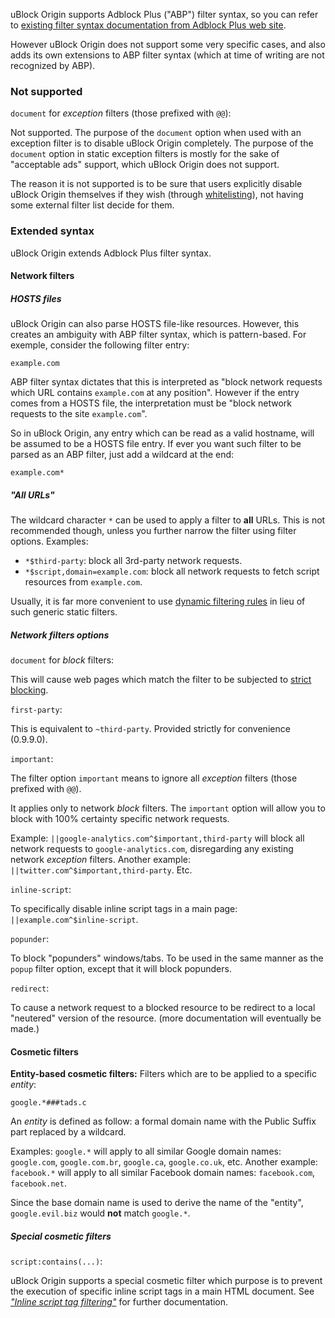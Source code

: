uBlock Origin supports Adblock Plus ("ABP") filter syntax, so you can refer to [existing filter syntax documentation from Adblock Plus web site](https://adblockplus.org/en/filter-cheatsheet).

However uBlock Origin does not support some very specific cases, and also adds its own extensions to ABP filter syntax (which at time of writing are not recognized by ABP).

### Not supported		

`document` for _exception_ filters (those prefixed with `@@`):

Not supported. The purpose of the `document` option when used with an exception filter is to disable uBlock Origin completely. The purpose of the `document` option in static exception filters is mostly for the sake of "acceptable ads" support, which uBlock Origin does not support.

The reason it is not supported is to be sure that users explicitly disable uBlock Origin themselves if they wish (through [whitelisting](https://github.com/gorhill/uBlock/wiki/How-to-whitelist-a-web-site)), not having some external filter list decide for them.

### Extended syntax

uBlock Origin extends Adblock Plus filter syntax.

#### Network filters

##### HOSTS files

uBlock Origin can also parse HOSTS file-like resources. However, this creates an ambiguity with ABP filter syntax, which is pattern-based. For exemple, consider the following filter entry:

    example.com

ABP filter syntax dictates that this is interpreted as "block network requests which URL contains `example.com` at any position". However if the entry comes from a HOSTS file, the interpretation must be "block network requests to the site `example.com`".

So in uBlock Origin, any entry which can be read as a valid hostname, will be assumed to be a HOSTS file entry. If ever you want such filter to be parsed as an ABP filter, just add a wildcard at the end:

    example.com*

##### "All URLs"

The wildcard character `*` can be used to apply a filter to **all** URLs. This is not recommended though, unless you further narrow the filter using filter options. Examples:

- `*$third-party`: block all 3rd-party network requests.
- `*$script,domain=example.com`: block all network requests to fetch script resources from `example.com`.

Usually, it is far more convenient to use [dynamic filtering rules](https://github.com/gorhill/uBlock/wiki/Dynamic-filtering) in lieu of such generic static filters.

##### Network filters options

`document` for _block_ filters:

This will cause web pages which match the filter to be subjected to [strict blocking](https://github.com/gorhill/uBlock/wiki/Quick-guide:-popup-user-interface#no-strict-blocking).

`first-party`:

This is equivalent to `~third-party`. Provided strictly for convenience (0.9.9.0).

`important`:

The filter option `important` means to ignore all _exception_ filters (those prefixed with `@@`).

It applies only to network _block_ filters. The `important` option will allow you to block with 100% certainty specific network requests.

Example: `||google-analytics.com^$important,third-party` will block all network requests to `google-analytics.com`, disregarding any existing network _exception_ filters. Another example: `||twitter.com^$important,third-party`. Etc.

`inline-script`:

To specifically disable inline script tags in a main page: `||example.com^$inline-script`.

`popunder`:

To block "popunders" windows/tabs. To be used in the same manner as the `popup` filter option, except that it will block popunders.

`redirect`:

To cause a network request to a blocked resource to be redirect to a local "neutered" version of the resource. (more documentation will eventually be made.)

#### Cosmetic filters

**Entity-based cosmetic filters:** Filters which are to be applied to a specific _entity_:

    google.*###tads.c

An _entity_ is defined as follow: a formal domain name with the Public Suffix part replaced by a wildcard.

Examples: `google.*`  will apply to all similar Google domain names: `google.com`, `google.com.br`, `google.ca`, `google.co.uk`, etc. Another example: `facebook.*` will apply to all similar Facebook domain names: `facebook.com`, `facebook.net`.

Since the base domain name is used to derive the name of the "entity", `google.evil.biz` would **not** match `google.*`.

##### Special cosmetic filters

`script:contains(...)`:

uBlock Origin supports a special cosmetic filter which purpose is to prevent the execution of specific inline script tags in a main HTML document. See [_"Inline script tag filtering"_](https://github.com/gorhill/uBlock/wiki/Inline-script-tag-filtering) for further documentation.